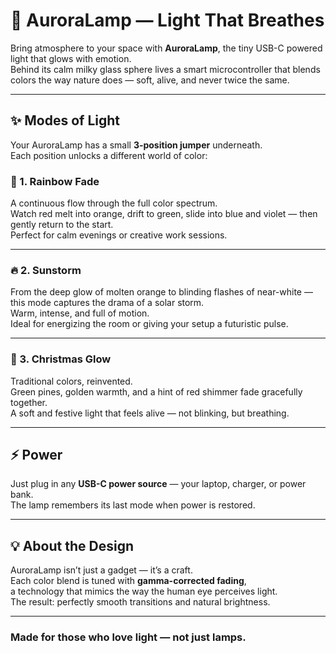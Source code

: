 # 🌈 AuroraLamp — Light That Breathes

Bring atmosphere to your space with **AuroraLamp**, the tiny USB-C powered light that glows with emotion.  
Behind its calm milky glass sphere lives a smart microcontroller that blends colors the way nature does — soft, alive, and never twice the same.

---

## ✨ Modes of Light

Your AuroraLamp has a small **3-position jumper** underneath.  
Each position unlocks a different world of color:

### 🌈 1. Rainbow Fade
A continuous flow through the full color spectrum.  
Watch red melt into orange, drift to green, slide into blue and violet — then gently return to the start.  
Perfect for calm evenings or creative work sessions.

---

### 🔥 2. Sunstorm
From the deep glow of molten orange to blinding flashes of near-white —  
this mode captures the drama of a solar storm.  
Warm, intense, and full of motion.  
Ideal for energizing the room or giving your setup a futuristic pulse.

---

### 🎄 3. Christmas Glow
Traditional colors, reinvented.  
Green pines, golden warmth, and a hint of red shimmer fade gracefully together.  
A soft and festive light that feels alive — not blinking, but breathing.

---

## ⚡ Power
Just plug in any **USB-C power source** — your laptop, charger, or power bank.  
The lamp remembers its last mode when power is restored.

---

## 💡 About the Design
AuroraLamp isn’t just a gadget — it’s a craft.  
Each color blend is tuned with **gamma-corrected fading**,  
a technology that mimics the way the human eye perceives light.  
The result: perfectly smooth transitions and natural brightness.

---

### Made for those who love light — not just lamps.